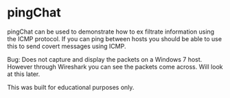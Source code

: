# pingChat
pingChat can be used to demonstrate how to ex filtrate information using the ICMP protocol.  If you can ping between hosts you should be able to use this to send covert messages using ICMP.

Bug: Does not capture and display the packets on a Windows 7 host.  However through Wireshark you can see the packets come across.  Will look at this later.

This was built for educational purposes only.  
